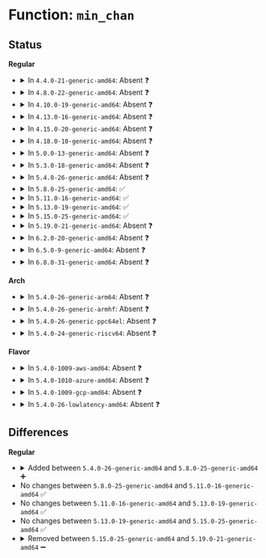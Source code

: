 # Function: <code>min_chan</code>

## Status
<b>Regular</b>
<ul>
<li>
<details>
<summary>In <code>4.4.0-21-generic-amd64</code>: Absent ❓</summary>

```json
{
  "name": "min_chan",
  "collision_type": "Unique Static",
  "inline_type": "Full",
  "funcs": [
    {
      "addr": 18446744071583812741,
      "name": "min_chan",
      "external": false,
      "loc": "drivers/dma/dmaengine.c:400",
      "file": "drivers/dma/dmaengine.c",
      "inline": "not declared, inlined",
      "caller_inline": [
        "drivers/dma/dmaengine.c:dma_channel_rebalance"
      ],
      "caller_func": []
    }
  ],
  "symbols": []
}
```
</details>
</li>
<li>
<details>
<summary>In <code>4.8.0-22-generic-amd64</code>: Absent ❓</summary>

```json
{
  "name": "min_chan",
  "collision_type": "Unique Static",
  "inline_type": "Full",
  "funcs": [
    {
      "addr": 18446744071584139015,
      "name": "min_chan",
      "external": false,
      "loc": "drivers/dma/dmaengine.c:404",
      "file": "drivers/dma/dmaengine.c",
      "inline": "not declared, inlined",
      "caller_inline": [
        "drivers/dma/dmaengine.c:dma_channel_rebalance"
      ],
      "caller_func": []
    }
  ],
  "symbols": []
}
```
</details>
</li>
<li>
<details>
<summary>In <code>4.10.0-19-generic-amd64</code>: Absent ❓</summary>

```json
{
  "name": "min_chan",
  "collision_type": "Unique Static",
  "inline_type": "Full",
  "funcs": [
    {
      "addr": 18446744071584319509,
      "name": "min_chan",
      "external": false,
      "loc": "drivers/dma/dmaengine.c:404",
      "file": "drivers/dma/dmaengine.c",
      "inline": "not declared, inlined",
      "caller_inline": [
        "drivers/dma/dmaengine.c:dma_channel_rebalance"
      ],
      "caller_func": []
    }
  ],
  "symbols": []
}
```
</details>
</li>
<li>
<details>
<summary>In <code>4.13.0-16-generic-amd64</code>: Absent ❓</summary>

```json
{
  "name": "min_chan",
  "collision_type": "Unique Static",
  "inline_type": "Full",
  "funcs": [
    {
      "addr": 18446744071584399712,
      "name": "min_chan",
      "external": false,
      "loc": "drivers/dma/dmaengine.c:404",
      "file": "drivers/dma/dmaengine.c",
      "inline": "not declared, inlined",
      "caller_inline": [
        "drivers/dma/dmaengine.c:dma_channel_rebalance"
      ],
      "caller_func": []
    }
  ],
  "symbols": []
}
```
</details>
</li>
<li>
<details>
<summary>In <code>4.15.0-20-generic-amd64</code>: Absent ❓</summary>

```json
{
  "name": "min_chan",
  "collision_type": "Unique Static",
  "inline_type": "Full",
  "funcs": [
    {
      "addr": 18446744071584808067,
      "name": "min_chan",
      "external": false,
      "loc": "drivers/dma/dmaengine.c:404",
      "file": "drivers/dma/dmaengine.c",
      "inline": "not declared, inlined",
      "caller_inline": [
        "drivers/dma/dmaengine.c:dma_channel_rebalance"
      ],
      "caller_func": []
    }
  ],
  "symbols": []
}
```
</details>
</li>
<li>
<details>
<summary>In <code>4.18.0-10-generic-amd64</code>: Absent ❓</summary>

```json
{
  "name": "min_chan",
  "collision_type": "Unique Static",
  "inline_type": "Full",
  "funcs": [
    {
      "addr": 18446744071585038425,
      "name": "min_chan",
      "external": false,
      "loc": "drivers/dma/dmaengine.c:404",
      "file": "drivers/dma/dmaengine.c",
      "inline": "not declared, inlined",
      "caller_inline": [
        "drivers/dma/dmaengine.c:dma_channel_rebalance"
      ],
      "caller_func": []
    }
  ],
  "symbols": []
}
```
</details>
</li>
<li>
<details>
<summary>In <code>5.0.0-13-generic-amd64</code>: Absent ❓</summary>

```json
{
  "name": "min_chan",
  "collision_type": "Unique Static",
  "inline_type": "Full",
  "funcs": [
    {
      "addr": 18446744071585144969,
      "name": "min_chan",
      "external": false,
      "loc": "drivers/dma/dmaengine.c:402",
      "file": "drivers/dma/dmaengine.c",
      "inline": "not declared, inlined",
      "caller_inline": [
        "drivers/dma/dmaengine.c:dma_channel_rebalance"
      ],
      "caller_func": []
    }
  ],
  "symbols": []
}
```
</details>
</li>
<li>
<details>
<summary>In <code>5.3.0-18-generic-amd64</code>: Absent ❓</summary>

```json
{
  "name": "min_chan",
  "collision_type": "Unique Static",
  "inline_type": "Full",
  "funcs": [
    {
      "addr": 18446744071585352038,
      "name": "min_chan",
      "external": false,
      "loc": "drivers/dma/dmaengine.c:392",
      "file": "drivers/dma/dmaengine.c",
      "inline": "not declared, inlined",
      "caller_inline": [
        "drivers/dma/dmaengine.c:dma_channel_rebalance"
      ],
      "caller_func": []
    }
  ],
  "symbols": []
}
```
</details>
</li>
<li>
<details>
<summary>In <code>5.4.0-26-generic-amd64</code>: Absent ❓</summary>

```json
{
  "name": "min_chan",
  "collision_type": "Unique Static",
  "inline_type": "Full",
  "funcs": [
    {
      "addr": 18446744071585490566,
      "name": "min_chan",
      "external": false,
      "loc": "drivers/dma/dmaengine.c:392",
      "file": "drivers/dma/dmaengine.c",
      "inline": "not declared, inlined",
      "caller_inline": [
        "drivers/dma/dmaengine.c:dma_channel_rebalance"
      ],
      "caller_func": []
    }
  ],
  "symbols": []
}
```
</details>
</li>
<li>
<details>
<summary>In <code>5.8.0-25-generic-amd64</code>: ✅</summary>

```c
struct dma_chan * min_chan(enum dma_transaction_type cap, int cpu)
```

```json
{
  "name": "min_chan",
  "collision_type": "Unique Static",
  "inline_type": "No",
  "funcs": [
    {
      "addr": 18446744071586213392,
      "name": "min_chan",
      "external": false,
      "loc": "drivers/dma/dmaengine.c:320",
      "file": "drivers/dma/dmaengine.c",
      "inline": "seen, unknown",
      "caller_inline": [],
      "caller_func": [
        "drivers/dma/dmaengine.c:dma_channel_rebalance"
      ]
    }
  ],
  "symbols": [
    {
      "addr": 18446744071586213392,
      "name": "min_chan",
      "section": ".text",
      "bind": "STB_LOCAL",
      "size": 227
    }
  ]
}
```
</details>
</li>
<li>
<details>
<summary>In <code>5.11.0-16-generic-amd64</code>: ✅</summary>

```c
struct dma_chan * min_chan(enum dma_transaction_type cap, int cpu)
```

```json
{
  "name": "min_chan",
  "collision_type": "Unique Static",
  "inline_type": "No",
  "funcs": [
    {
      "addr": 18446744071586333264,
      "name": "min_chan",
      "external": false,
      "loc": "drivers/dma/dmaengine.c:320",
      "file": "drivers/dma/dmaengine.c",
      "inline": "seen, unknown",
      "caller_inline": [],
      "caller_func": [
        "drivers/dma/dmaengine.c:dma_channel_rebalance"
      ]
    }
  ],
  "symbols": [
    {
      "addr": 18446744071586333264,
      "name": "min_chan",
      "section": ".text",
      "bind": "STB_LOCAL",
      "size": 227
    }
  ]
}
```
</details>
</li>
<li>
<details>
<summary>In <code>5.13.0-19-generic-amd64</code>: ✅</summary>

```c
struct dma_chan * min_chan(enum dma_transaction_type cap, int cpu)
```

```json
{
  "name": "min_chan",
  "collision_type": "Unique Static",
  "inline_type": "No",
  "funcs": [
    {
      "addr": 18446744071586206912,
      "name": "min_chan",
      "external": false,
      "loc": "drivers/dma/dmaengine.c:320",
      "file": "drivers/dma/dmaengine.c",
      "inline": "seen, unknown",
      "caller_inline": [],
      "caller_func": [
        "drivers/dma/dmaengine.c:dma_channel_rebalance"
      ]
    }
  ],
  "symbols": [
    {
      "addr": 18446744071586206912,
      "name": "min_chan",
      "section": ".text",
      "bind": "STB_LOCAL",
      "size": 227
    }
  ]
}
```
</details>
</li>
<li>
<details>
<summary>In <code>5.15.0-25-generic-amd64</code>: ✅</summary>

```c
struct dma_chan * min_chan(enum dma_transaction_type cap, int cpu)
```

```json
{
  "name": "min_chan",
  "collision_type": "Unique Static",
  "inline_type": "No",
  "funcs": [
    {
      "addr": 18446744071586712720,
      "name": "min_chan",
      "external": false,
      "loc": "drivers/dma/dmaengine.c:320",
      "file": "drivers/dma/dmaengine.c",
      "inline": "seen, unknown",
      "caller_inline": [],
      "caller_func": [
        "drivers/dma/dmaengine.c:dma_channel_rebalance"
      ]
    }
  ],
  "symbols": [
    {
      "addr": 18446744071586712720,
      "name": "min_chan",
      "section": ".text",
      "bind": "STB_LOCAL",
      "size": 308
    }
  ]
}
```
</details>
</li>
<li>
<details>
<summary>In <code>5.19.0-21-generic-amd64</code>: Absent ❓</summary>

```json
{
  "name": "min_chan",
  "collision_type": "Unique Static",
  "inline_type": "Full",
  "funcs": [
    {
      "addr": 18446744071587985651,
      "name": "min_chan",
      "external": false,
      "loc": "drivers/dma/dmaengine.c:320",
      "file": "drivers/dma/dmaengine.c",
      "inline": "not declared, inlined",
      "caller_inline": [
        "drivers/dma/dmaengine.c:dma_channel_rebalance"
      ],
      "caller_func": []
    }
  ],
  "symbols": []
}
```
</details>
</li>
<li>
<details>
<summary>In <code>6.2.0-20-generic-amd64</code>: Absent ❓</summary>

```json
{
  "name": "min_chan",
  "collision_type": "Unique Static",
  "inline_type": "Full",
  "funcs": [
    {
      "addr": 18446744071589350159,
      "name": "min_chan",
      "external": false,
      "loc": "drivers/dma/dmaengine.c:320",
      "file": "drivers/dma/dmaengine.c",
      "inline": "not declared, inlined",
      "caller_inline": [
        "drivers/dma/dmaengine.c:dma_channel_rebalance"
      ],
      "caller_func": []
    }
  ],
  "symbols": []
}
```
</details>
</li>
<li>
<details>
<summary>In <code>6.5.0-9-generic-amd64</code>: Absent ❓</summary>

```json
{
  "name": "min_chan",
  "collision_type": "Unique Static",
  "inline_type": "Full",
  "funcs": [
    {
      "addr": 18446744071589648751,
      "name": "min_chan",
      "external": false,
      "loc": "drivers/dma/dmaengine.c:320",
      "file": "drivers/dma/dmaengine.c",
      "inline": "not declared, inlined",
      "caller_inline": [
        "drivers/dma/dmaengine.c:dma_channel_rebalance"
      ],
      "caller_func": []
    }
  ],
  "symbols": []
}
```
</details>
</li>
<li>
<details>
<summary>In <code>6.8.0-31-generic-amd64</code>: Absent ❓</summary>

```json
{
  "name": "min_chan",
  "collision_type": "Unique Static",
  "inline_type": "Full",
  "funcs": [
    {
      "addr": 18446744071589959183,
      "name": "min_chan",
      "external": false,
      "loc": "drivers/dma/dmaengine.c:320",
      "file": "drivers/dma/dmaengine.c",
      "inline": "not declared, inlined",
      "caller_inline": [
        "drivers/dma/dmaengine.c:dma_channel_rebalance"
      ],
      "caller_func": []
    }
  ],
  "symbols": []
}
```
</details>
</li>
</ul>
<b>Arch</b>
<ul>
<li>
<details>
<summary>In <code>5.4.0-26-generic-arm64</code>: Absent ❓</summary>

```json
{
  "name": "min_chan",
  "collision_type": "Unique Static",
  "inline_type": "Full",
  "funcs": [
    {
      "addr": 18446603336498004928,
      "name": "min_chan",
      "external": false,
      "loc": "drivers/dma/dmaengine.c:392",
      "file": "drivers/dma/dmaengine.c",
      "inline": "not declared, inlined",
      "caller_inline": [
        "drivers/dma/dmaengine.c:dma_channel_rebalance"
      ],
      "caller_func": []
    }
  ],
  "symbols": []
}
```
</details>
</li>
<li>
<details>
<summary>In <code>5.4.0-26-generic-armhf</code>: Absent ❓</summary>

```json
{
  "name": "min_chan",
  "collision_type": "Unique Static",
  "inline_type": "Full",
  "funcs": [
    {
      "addr": 3230786384,
      "name": "min_chan",
      "external": false,
      "loc": "drivers/dma/dmaengine.c:392",
      "file": "drivers/dma/dmaengine.c",
      "inline": "not declared, inlined",
      "caller_inline": [
        "drivers/dma/dmaengine.c:dma_channel_rebalance"
      ],
      "caller_func": []
    }
  ],
  "symbols": []
}
```
</details>
</li>
<li>
<details>
<summary>In <code>5.4.0-26-generic-ppc64el</code>: Absent ❓</summary>

```json
{
  "name": "min_chan",
  "collision_type": "Unique Static",
  "inline_type": "Full",
  "funcs": [
    {
      "addr": 13835058055291368208,
      "name": "min_chan",
      "external": false,
      "loc": "drivers/dma/dmaengine.c:392",
      "file": "drivers/dma/dmaengine.c",
      "inline": "not declared, inlined",
      "caller_inline": [
        "drivers/dma/dmaengine.c:dma_channel_rebalance"
      ],
      "caller_func": []
    }
  ],
  "symbols": []
}
```
</details>
</li>
<li>
<details>
<summary>In <code>5.4.0-24-generic-riscv64</code>: Absent ❓</summary>

```json
{
  "name": "min_chan",
  "collision_type": "Unique Static",
  "inline_type": "Full",
  "funcs": [
    {
      "addr": 18446743936275932404,
      "name": "min_chan",
      "external": false,
      "loc": "drivers/dma/dmaengine.c:392",
      "file": "drivers/dma/dmaengine.c",
      "inline": "not declared, inlined",
      "caller_inline": [
        "drivers/dma/dmaengine.c:dma_channel_rebalance"
      ],
      "caller_func": []
    }
  ],
  "symbols": []
}
```
</details>
</li>
</ul>
<b>Flavor</b>
<ul>
<li>
<details>
<summary>In <code>5.4.0-1009-aws-amd64</code>: Absent ❓</summary>

```json
{
  "name": "min_chan",
  "collision_type": "Unique Static",
  "inline_type": "Full",
  "funcs": [
    {
      "addr": 18446744071585252646,
      "name": "min_chan",
      "external": false,
      "loc": "drivers/dma/dmaengine.c:392",
      "file": "drivers/dma/dmaengine.c",
      "inline": "not declared, inlined",
      "caller_inline": [
        "drivers/dma/dmaengine.c:dma_channel_rebalance"
      ],
      "caller_func": []
    }
  ],
  "symbols": []
}
```
</details>
</li>
<li>
<details>
<summary>In <code>5.4.0-1010-azure-amd64</code>: Absent ❓</summary>

```json
{
  "name": "min_chan",
  "collision_type": "Unique Static",
  "inline_type": "Full",
  "funcs": [
    {
      "addr": 18446744071585205270,
      "name": "min_chan",
      "external": false,
      "loc": "drivers/dma/dmaengine.c:392",
      "file": "drivers/dma/dmaengine.c",
      "inline": "not declared, inlined",
      "caller_inline": [
        "drivers/dma/dmaengine.c:dma_channel_rebalance"
      ],
      "caller_func": []
    }
  ],
  "symbols": []
}
```
</details>
</li>
<li>
<details>
<summary>In <code>5.4.0-1009-gcp-amd64</code>: Absent ❓</summary>

```json
{
  "name": "min_chan",
  "collision_type": "Unique Static",
  "inline_type": "Full",
  "funcs": [
    {
      "addr": 18446744071585440966,
      "name": "min_chan",
      "external": false,
      "loc": "drivers/dma/dmaengine.c:392",
      "file": "drivers/dma/dmaengine.c",
      "inline": "not declared, inlined",
      "caller_inline": [
        "drivers/dma/dmaengine.c:dma_channel_rebalance"
      ],
      "caller_func": []
    }
  ],
  "symbols": []
}
```
</details>
</li>
<li>
<details>
<summary>In <code>5.4.0-26-lowlatency-amd64</code>: Absent ❓</summary>

```json
{
  "name": "min_chan",
  "collision_type": "Unique Static",
  "inline_type": "Full",
  "funcs": [
    {
      "addr": 18446744071585548902,
      "name": "min_chan",
      "external": false,
      "loc": "drivers/dma/dmaengine.c:392",
      "file": "drivers/dma/dmaengine.c",
      "inline": "not declared, inlined",
      "caller_inline": [
        "drivers/dma/dmaengine.c:dma_channel_rebalance"
      ],
      "caller_func": []
    }
  ],
  "symbols": []
}
```
</details>
</li>
</ul>

## Differences
<b>Regular</b>
<ul>
<li>
<details>
<summary>Added between <code>5.4.0-26-generic-amd64</code> and <code>5.8.0-25-generic-amd64</code> ➕</summary>

```c
struct dma_chan * min_chan(enum dma_transaction_type cap, int cpu)
```
</details>
</li>
<li>
No changes between <code>5.8.0-25-generic-amd64</code> and <code>5.11.0-16-generic-amd64</code> ✅
</li>
<li>
No changes between <code>5.11.0-16-generic-amd64</code> and <code>5.13.0-19-generic-amd64</code> ✅
</li>
<li>
No changes between <code>5.13.0-19-generic-amd64</code> and <code>5.15.0-25-generic-amd64</code> ✅
</li>
<li>
<details>
<summary>Removed between <code>5.15.0-25-generic-amd64</code> and <code>5.19.0-21-generic-amd64</code> ➖</summary>

```c
struct dma_chan * min_chan(enum dma_transaction_type cap, int cpu)
```
</details>
</li>
</ul>
